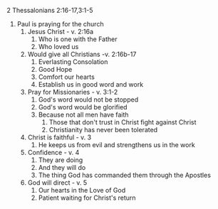 2 Thessalonians 2:16-17,3:1-5

1. Paul is praying for the church
	1. Jesus Christ - v. 2:16a
		1. Who is one with the Father
		2. Who loved us
	2. Would give all Christians -v. 2:16b-17
		1. Everlasting Consolation
		2. Good Hope
		3. Comfort our hearts
		4. Establish us in good word and work
	3. Pray for Missionaries - v. 3:1-2
		1. God's word would not be stopped
		2. God's word would be glorified
		3. Because not all men have faith
			1. Those that don't trust in Christ fight against Christ
			2. Christianity has never been tolerated
	4. Christ is faithful - v. 3
		1. He keeps us from evil and strengthens us in the work
	5. Confidence - v. 4
		1. They are doing
		2. And they will do
		3. The thing God has commanded them through the Apostles
	6. God will direct - v. 5
		1. Our hearts in the Love of God
		2. Patient waiting for Christ's return